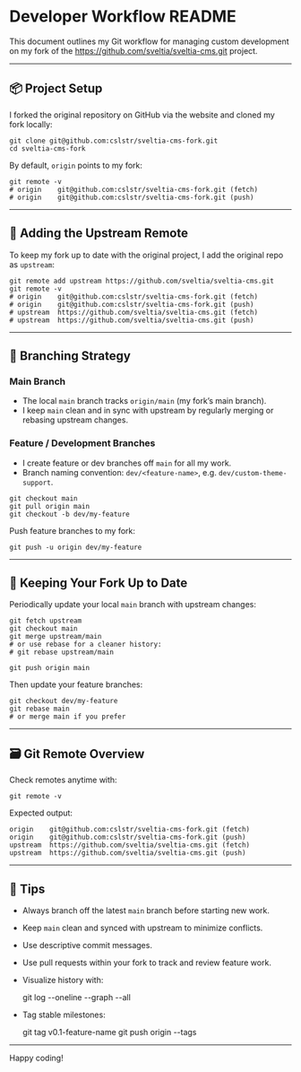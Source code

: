 # Developer Workflow README

This document outlines my Git workflow for managing custom development on my fork of the https://github.com/sveltia/sveltia-cms.git project.

---

## 📦 Project Setup

I forked the original repository on GitHub via the website and cloned my fork locally:

    git clone git@github.com:cslstr/sveltia-cms-fork.git
    cd sveltia-cms-fork

By default, `origin` points to my fork:

    git remote -v
    # origin    git@github.com:cslstr/sveltia-cms-fork.git (fetch)
    # origin    git@github.com:cslstr/sveltia-cms-fork.git (push)

---

## 🔧 Adding the Upstream Remote

To keep my fork up to date with the original project, I add the original repo as `upstream`:

    git remote add upstream https://github.com/sveltia/sveltia-cms.git
    git remote -v
    # origin    git@github.com:cslstr/sveltia-cms-fork.git (fetch)
    # origin    git@github.com:cslstr/sveltia-cms-fork.git (push)
    # upstream  https://github.com/sveltia/sveltia-cms.git (fetch)
    # upstream  https://github.com/sveltia/sveltia-cms.git (push)

---

## 🌿 Branching Strategy

### Main Branch

- The local `main` branch tracks `origin/main` (my fork’s main branch).
- I keep `main` clean and in sync with upstream by regularly merging or rebasing upstream changes.

### Feature / Development Branches

- I create feature or dev branches off `main` for all my work.
- Branch naming convention: `dev/<feature-name>`, e.g. `dev/custom-theme-support`.

```
git checkout main
git pull origin main
git checkout -b dev/my-feature
```

Push feature branches to my fork:

```
git push -u origin dev/my-feature
```

---

## 🔄 Keeping Your Fork Up to Date

Periodically update your local `main` branch with upstream changes:

    git fetch upstream
    git checkout main
    git merge upstream/main
    # or use rebase for a cleaner history:
    # git rebase upstream/main

    git push origin main

Then update your feature branches:

    git checkout dev/my-feature
    git rebase main
    # or merge main if you prefer

---

## 🗃️ Git Remote Overview

Check remotes anytime with:

    git remote -v

Expected output:

    origin    git@github.com:cslstr/sveltia-cms-fork.git (fetch)
    origin    git@github.com:cslstr/sveltia-cms-fork.git (push)
    upstream  https://github.com/sveltia/sveltia-cms.git (fetch)
    upstream  https://github.com/sveltia/sveltia-cms.git (push)

---

## 🧠 Tips

- Always branch off the latest `main` branch before starting new work.
- Keep `main` clean and synced with upstream to minimize conflicts.
- Use descriptive commit messages.
- Use pull requests within your fork to track and review feature work.
- Visualize history with:

    git log --oneline --graph --all

- Tag stable milestones:

    git tag v0.1-feature-name
    git push origin --tags

---

Happy coding!

